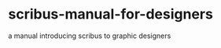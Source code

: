 scribus-manual-for-designers
============================

a manual introducing scribus to graphic designers